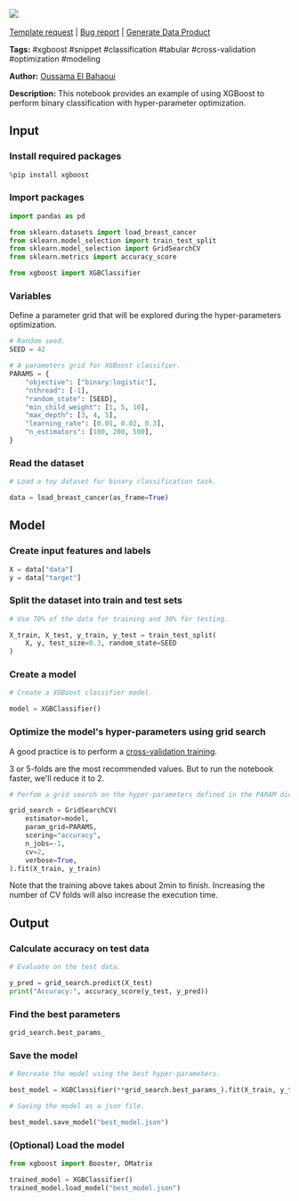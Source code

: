 <a href="https://app.naas.ai/user-redirect/naas/downloader?url=https://raw.githubusercontent.com/jupyter-naas/awesome-notebooks/master/XGBoost/XGBoost_Binary_classification_example_with_hyper-parameters_optimization.ipynb" target="_parent"><img src="https://naasai-public.s3.eu-west-3.amazonaws.com/Open_in_Naas_Lab.svg"/></a><br><br><a href="https://github.com/jupyter-naas/awesome-notebooks/issues/new?assignees=&labels=&template=template-request.md&title=Tool+-+Action+of+the+notebook+">Template request</a> | <a href="https://github.com/jupyter-naas/awesome-notebooks/issues/new?assignees=&labels=bug&template=bug_report.md&title=XGBoost+-+Binary+classification+example+with+hyper-parameters+optimization:+Error+short+description">Bug report</a> | <a href="https://app.naas.ai/user-redirect/naas/downloader?url=https://raw.githubusercontent.com/jupyter-naas/awesome-notebooks/master/Naas/Naas_Start_data_product.ipynb" target="_parent">Generate Data Product</a>

**Tags:** #xgboost #snippet #classification #tabular #cross-validation #optimization #modeling

**Author:** [Oussama El Bahaoui](https://www.linkedin.com/in/oelbahaoui/)

**Description:** This notebook provides an example of using XGBoost to perform binary classification with hyper-parameter optimization.

## Input

### Install required packages


```python
%pip install xgboost
```

### Import packages


```python
import pandas as pd

from sklearn.datasets import load_breast_cancer
from sklearn.model_selection import train_test_split
from sklearn.model_selection import GridSearchCV
from sklearn.metrics import accuracy_score

from xgboost import XGBClassifier
```

### Variables

Define a parameter grid that will be explored during the hyper-parameters optimization.


```python
# Random seed.
SEED = 42

# A parameters grid for XGBoost classifier.
PARAMS = {
    "objective": ["binary:logistic"],
    "nthread": [-1],
    "random_state": [SEED],
    "min_child_weight": [1, 5, 10],
    "max_depth": [3, 4, 5],
    "learning_rate": [0.01, 0.02, 0.3],
    "n_estimators": [100, 200, 500],
}
```

### Read the dataset


```python
# Load a toy dataset for binary classification task.

data = load_breast_cancer(as_frame=True)
```

## Model

### Create input features and labels


```python
X = data["data"]
y = data["target"]
```

### Split the dataset into train and test sets


```python
# Use 70% of the data for training and 30% for testing.

X_train, X_test, y_train, y_test = train_test_split(
    X, y, test_size=0.3, random_state=SEED
)
```

### Create a model


```python
# Create a XGBoost classifier model.

model = XGBClassifier()
```

### Optimize the model's hyper-parameters using grid search

A good practice is to perform a [cross-validation training](https://scikit-learn.org/stable/modules/cross_validation.html).

3 or 5-folds are the most recommended values. But to run the notebook faster, we'll reduce it to 2.


```python
# Perfom a grid search on the hyper-parameters defined in the PARAM dict.

grid_search = GridSearchCV(
    estimator=model,
    param_grid=PARAMS,
    scoring="accuracy",
    n_jobs=-1,
    cv=2,
    verbose=True,
).fit(X_train, y_train)
```

Note that the training above takes about 2min to finish. Increasing the number of CV folds will also increase the execution time.

## Output

### Calculate accuracy on test data


```python
# Evaluate on the test data.

y_pred = grid_search.predict(X_test)
print("Accuracy:", accuracy_score(y_test, y_pred))
```

### Find the best parameters


```python
grid_search.best_params_
```

### Save the model


```python
# Recreate the model using the best hyper-parameters.

best_model = XGBClassifier(**grid_search.best_params_).fit(X_train, y_train)
```


```python
# Saving the model as a json file.

best_model.save_model("best_model.json")
```

### (Optional) Load the model


```python
from xgboost import Booster, DMatrix

trained_model = XGBClassifier()
trained_model.load_model("best_model.json")
```
